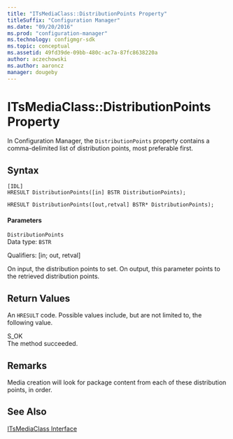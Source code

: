 ```yaml
---
title: "ITsMediaClass::DistributionPoints Property"
titleSuffix: "Configuration Manager"
ms.date: "09/20/2016"
ms.prod: "configuration-manager"
ms.technology: configmgr-sdk
ms.topic: conceptual
ms.assetid: 49fd39de-09bb-480c-ac7a-87fc8638220a
author: aczechowski
ms.author: aaroncz
manager: dougeby
---
```

# ITsMediaClass::DistributionPoints Property
In Configuration Manager, the `DistributionPoints` property contains a comma-delimited list of distribution points, most preferable first.  

## Syntax  

```  
[IDL]  
HRESULT DistributionPoints([in] BSTR DistributionPoints);  

HRESULT DistributionPoints([out,retval] BSTR* DistributionPoints);  
```  

#### Parameters  
 `DistributionPoints`  
 Data type: `BSTR`  

 Qualifiers: [in; out, retval]  

 On input, the distribution points to set. On output, this parameter points to the retrieved distribution points.  

## Return Values  
 An `HRESULT` code. Possible values include, but are not limited to, the following value.  

 S_OK  
 The method succeeded.  

## Remarks  
 Media creation will look for package content from each of these distribution points, in order.  

## See Also  
 [ITsMediaClass Interface](../../../develop/reference/misc/itsmediaclass-interface.md)
